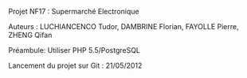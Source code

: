 Projet NF17 : Supermarché Electronique

Auteurs : LUCHIANCENCO Tudor, DAMBRINE Florian, FAYOLLE Pierre, ZHENG Qifan

Préambule: Utiliser PHP 5.5/PostgreSQL

Lancement du projet sur Git : 21/05/2012
